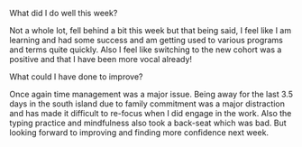 What did I do well this week?

Not a whole lot, fell behind a bit this week but that being said, I feel like I am learning and had some success and am getting used to various programs and terms quite quickly. Also I feel like switching to the new cohort was a positive and that I have been more vocal already!

What could I have done to improve?

Once again time management was a major issue. Being away for the last 3.5 days in the south island due to family commitment was a major distraction and has made it difficult to re-focus when I did engage in the work. Also the typing practice and mindfulness also took a back-seat which was bad. But looking forward to improving and finding more confidence next week.